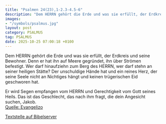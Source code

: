 ```yaml
---
title: "Psalmen 24(23),1-2.3-4.5-6"
description: "Dem HERRN gehört die Erde und was sie erfüllt, der Erdkreis und seine Bewohner. Denn er hat ihn auf Meere gegründet, ihn über Strömen befestigt. Wer darf hinaufziehn zum Berg des HERRN, wer darf stehn an seiner heiligen Stätte? Der unschuldige Hände hat und ein reines Herz, der s...."
images:
- "/symbols/psalmus.jpg"
layout: post
category: PSALMUS
tag: PSALMUS
date: 2025-10-25 07:00:18 +0100
---
```

Dem HERRN gehört die Erde und was sie erfüllt, der Erdkreis und seine Bewohner.
Denn er hat ihn auf Meere gegründet, ihn über Strömen befestigt.
Wer darf hinaufziehn zum Berg des HERRN, wer darf stehn an seiner heiligen Stätte?
Der unschuldige Hände hat und ein reines Herz, der seine Seele nicht an Nichtiges hängt und keinen trügerischen Eid geschworen hat.<!--more-->

Er wird Segen empfangen vom HERRN und Gerechtigkeit vom Gott seines Heils.
Das ist das Geschlecht, das nach ihm fragt, die dein Angesicht suchen, Jakob.<br>
[Quelle: Evangelizo](https://evangeliumtagfuertag.org/DE/gospel)

[Textstelle auf Bibelserver](https://www.bibleserver.com/EU/ps24(23),1-2.3-4.5-6)

